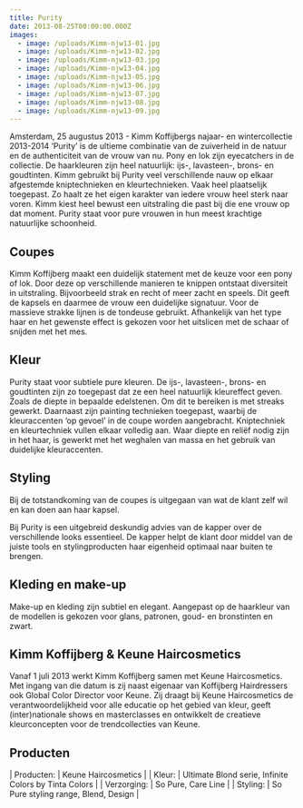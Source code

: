 ```yaml
---
title: Purity
date: 2013-08-25T00:00:00.000Z
images:
  - image: /uploads/Kimm-njw13-01.jpg
  - image: /uploads/Kimm-njw13-02.jpg
  - image: /uploads/Kimm-njw13-03.jpg
  - image: /uploads/Kimm-njw13-04.jpg
  - image: /uploads/Kimm-njw13-05.jpg
  - image: /uploads/Kimm-njw13-06.jpg
  - image: /uploads/Kimm-njw13-07.jpg
  - image: /uploads/Kimm-njw13-08.jpg
  - image: /uploads/Kimm-njw13-09.jpg
---
```



Amsterdam, 25 augustus 2013 -  Kimm Koffijbergs najaar- en wintercollectie 2013-2014 ‘Purity’ is de ultieme combinatie van de zuiverheid in de natuur en de authenticiteit van de vrouw van nu. Pony en lok zijn eyecatchers in de collectie. De haarkleuren zijn heel natuurlijk: ijs-, lavasteen-, brons- en goudtinten.
Kimm gebruikt bij Purity veel verschillende nauw op elkaar afgestemde kniptechnieken en kleurtechnieken. Vaak heel plaatselijk  toegepast. Zo haalt ze het eigen karakter van iedere vrouw heel sterk naar voren. Kimm kiest heel bewust een uitstraling die past bij die ene vrouw op dat moment. 
Purity staat voor pure vrouwen in hun meest krachtige natuurlijke schoonheid. 

## Coupes

Kimm Koffijberg maakt een duidelijk statement met de keuze voor een pony of lok. Door deze op verschillende manieren te knippen ontstaat diversiteit in uitstraling. Bijvoorbeeld strak en recht of meer zacht en speels. Dit geeft de kapsels en daarmee de vrouw een duidelijke signatuur.
Voor de massieve strakke lijnen is de tondeuse gebruikt. Afhankelijk van het type haar en het gewenste effect is gekozen voor het uitslicen met de schaar of snijden met het mes.

## Kleur

Purity staat voor subtiele pure kleuren. De ijs-, lavasteen-, brons- en goudtinten zijn zo toegepast dat ze een heel natuurlijk kleureffect geven. Zoals de diepte in bepaalde edelstenen. Om dit te bereiken is met streaks gewerkt. Daarnaast zijn painting technieken toegepast, waarbij de kleuraccenten ‘op gevoel’ in de coupe worden aangebracht. Kniptechniek en kleurtechniek vullen elkaar volledig aan. Waar diepte en reliëf nodig zijn in het haar, is gewerkt met het weghalen van massa en het gebruik van duidelijke kleuraccenten.

## Styling

Bij de totstandkoming van de coupes is uitgegaan van wat de klant zelf wil en kan doen aan haar kapsel. 

Bij Purity is een uitgebreid deskundig advies van de kapper over de verschillende looks essentieel. De kapper helpt de klant door middel van de juiste tools en stylingproducten haar eigenheid optimaal naar buiten te brengen.


## Kleding en make-up

Make-up en kleding zijn subtiel en elegant. Aangepast op de haarkleur van de modellen is gekozen voor glans, patronen, goud- en bronstinten en zwart.

## Kimm Koffijberg & Keune Haircosmetics

Vanaf 1 juli 2013 werkt Kimm Koffijberg samen met Keune Haircosmetics. Met ingang van die datum is zij naast eigenaar van Koffijberg Hairdressers ook Global Color Director voor Keune. Zij draagt bij Keune Haircosmetics de verantwoordelijkheid voor alle educatie op het gebied van kleur, geeft (inter)nationale shows en masterclasses en ontwikkelt de creatieve kleurconcepten voor de trendcollecties van Keune. 

## Producten

| Producten:       | Keune Haircosmetics |
| Kleur:       | Ultimate Blond serie, Infinite Colors by Tinta Colors |
| Verzorging:       | So Pure, Care Line |
| Styling:       | So Pure styling range, Blend, Design |
